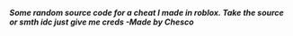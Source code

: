 ***Some random source code for a cheat I made in roblox. Take the source or smth idc just give me creds 
-Made by Chesco***
